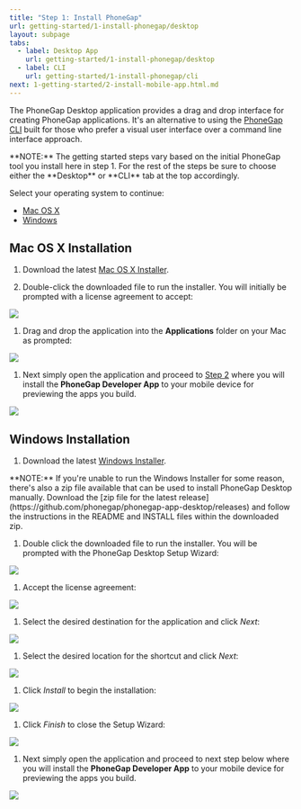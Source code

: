 ```yaml
---
title: "Step 1: Install PhoneGap"
url: getting-started/1-install-phonegap/desktop
layout: subpage
tabs:
  - label: Desktop App
    url: getting-started/1-install-phonegap/desktop
  - label: CLI
    url: getting-started/1-install-phonegap/cli
next: 1-getting-started/2-install-mobile-app.html.md
---
```


The PhoneGap Desktop application provides a drag and drop interface for creating PhoneGap applications. It's an alternative to using the
[PhoneGap CLI](/getting-started/1-install-phonegap/cli) built for those who prefer a visual user interface
over a command line interface approach.

<div class="alert--info">**NOTE:** The getting started steps vary based on the initial PhoneGap tool you install here in step 1. For the rest of the steps be sure to choose either the **Desktop** or **CLI** tab at the top accordingly.</div>

Select your operating system to continue:

- <a href="#mac">Mac OS X</a>
- <a href="#win">Windows</a>

<a class="anchor" id="mac"></a>

## Mac OS X Installation

1. Download the latest [Mac OS X Installer](https://github.com/phonegap/phonegap-app-desktop/releases/download/0.4.5/PhoneGapDesktop.dmg).

1. Double-click the downloaded file to run the installer. You will initially be prompted with a license agreement to accept:

  ![](/images/license-agreement.png)

1. Drag and drop the application into the **Applications** folder on your Mac as prompted:

  ![](/images/drag-to-apps-folder.png)

1. Next simply open the application and proceed to [Step 2](/getting-started/2-install-mobile-app) where you will install the __PhoneGap Developer App__ to your mobile device for previewing the apps you build.

  ![](/images/desktop-app-open.png)

<a class="anchor" id="win"></a>

## Windows Installation

1. Download the latest [Windows Installer](https://github.com/phonegap/phonegap-app-desktop/releases/download/0.4.5/PhoneGapSetup-win32.exe).

<div class="alert--info">**NOTE:** If you're unable to run the Windows Installer for some reason, there's also a zip file available that can be used to install PhoneGap Desktop manually. Download the [zip file for the latest release](https://github.com/phonegap/phonegap-app-desktop/releases) and follow the instructions in the README and INSTALL files within the downloaded zip.</div>

1. Double click the downloaded file to run the installer. You will be prompted with the PhoneGap Desktop Setup Wizard:

  ![](/images/win-desktop1.png)

1. Accept the license agreement:

  ![](/images/win-desktop2.png)

1. Select the desired destination for the application and click *Next*:

  ![](/images/win-desktop3.png)

1. Select the desired location for the shortcut and click *Next*:

  ![](/images/win-desktop4.png)

1. Click *Install* to begin the installation:

  ![](/images/win-desktop5.png)

1. Click *Finish* to close the Setup Wizard:

  ![](/images/win-desktop6.png)

1. Next simply open the application and proceed to next step below where you will install the __PhoneGap Developer App__ to your mobile device for previewing the apps you build.

  ![](/images/win-desktop-app.png)
